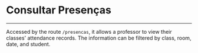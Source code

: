 # Consultar Presenças
---

Accessed by the route `/presencas`, it allows a professor to view their classes' attendance records. The information can be filtered by class, room, date, and student.